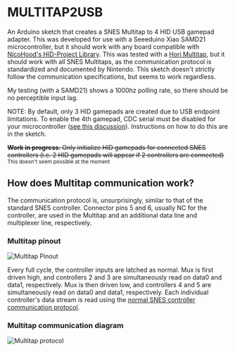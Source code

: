 # MULTITAP2USB
An Arduino sketch that creates a SNES Multitap to 4 HID USB gamepad adapter.  This was developed for use with a Seeeduino Xiao SAMD21 microcontroller, but it should work with any board compatible with [NicoHood's HID-Project Library](https://github.com/NicoHood/HID).  This was tested with a [Hori Multitap](https://m.media-amazon.com/images/I/61Niix1JEYL._SL1500_.jpg), but it should work with all SNES Multitaps, as the communication protocol is standardized and documented by Nintendo.  This sketch doesn't strictly follow the communication specifications, but seems to work regardless.

My testing (with a SAMD21) shows a 1000hz polling rate, so there should be no perceptible input lag.

NOTE: By default, only 3 HID gamepads are created due to USB endpoint limitations.  To enable the 4th gamepad, CDC serial must be disabled for your microcontroller ([see this discussion](https://github.com/arduino/ArduinoCore-avr/pull/383/files)).  Instructions on how to do this are in the sketch.

~~**Work in progress**: Only initialize HID gamepads for connected SNES controllers (i.e. 2 HID gamepads will appear if 2 controllers are connected)~~ <sup>This doesn't seem possible at the moment</sup>

## How does Multitap communication work?
The communication protocol is, unsurprisingly, similar to that of the standard SNES controller.  Connector pins 5 and 6, usually NC for the controller, are used in the Multitap and an additional data line and multiplexer line, respectively.

### Multitap pinout
![Multitap Pinout](https://user-images.githubusercontent.com/52169065/222494081-25e28874-cc6e-4ed6-a9f6-29461d268383.png)

Every full cycle, the controller inputs are latched as normal.  Mux is first driven high, and controllers 2 and 3 are simultaneously read on data0 and data1, respectively.  Mux is then driven low, and controllers 4 and 5 are simultaneously read on data0 and data1, respectively.  Each individual controller's data stream is read using the [normal SNES controller communication protocol](https://www.fpgalover.com/ip-cores/snes-controller-core).

### Multitap communication diagram
![Multitap protocol](https://user-images.githubusercontent.com/52169065/222495704-12407d4d-3fc5-48ef-8f2d-e29607d0f0c0.png)
